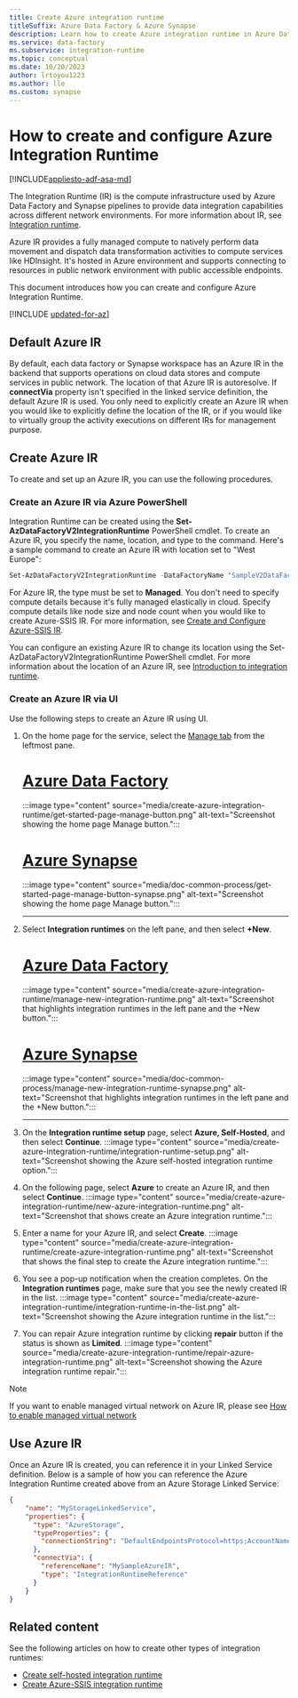 ```yaml
---
title: Create Azure integration runtime
titleSuffix: Azure Data Factory & Azure Synapse
description: Learn how to create Azure integration runtime in Azure Data Factory and Azure Synapse Analytics, which is used to copy data and dispatch transform activities. 
ms.service: data-factory
ms.subservice: integration-runtime
ms.topic: conceptual
ms.date: 10/20/2023
author: lrtoyou1223
ms.author: lle 
ms.custom: synapse
---
```


# How to create and configure Azure Integration Runtime
[!INCLUDE[appliesto-adf-asa-md](includes/appliesto-adf-asa-md.md)]

The Integration Runtime (IR) is the compute infrastructure used by Azure Data Factory and Synapse pipelines to provide data integration capabilities across different network environments. For more information about IR, see [Integration runtime](concepts-integration-runtime.md).

Azure IR provides a fully managed compute to natively perform data movement and dispatch data transformation activities to compute services like HDInsight. It's hosted in Azure environment and supports connecting to resources in public network environment with public accessible endpoints.

This document introduces how you can create and configure Azure Integration Runtime. 

[!INCLUDE [updated-for-az](../../includes/updated-for-az.md)]

## Default Azure IR
By default, each data factory or Synapse workspace has an Azure IR in the backend that supports  operations on cloud data stores and compute services in public network. The location of that Azure IR is autoresolve. If **connectVia** property isn't specified in the linked service definition, the default Azure IR is used. You only need to explicitly create an Azure IR when you would like to explicitly define the location of the IR, or if you would like to virtually group the activity executions on different IRs for management purpose. 

## Create Azure IR

To create and set up an Azure IR, you can use the following procedures.

### Create an Azure IR via Azure PowerShell
Integration Runtime can be created using the **Set-AzDataFactoryV2IntegrationRuntime** PowerShell cmdlet. To create an Azure IR, you specify the name, location, and type to the command. Here's a sample command to create an Azure IR with location set to "West Europe":

```powershell
Set-AzDataFactoryV2IntegrationRuntime -DataFactoryName "SampleV2DataFactory1" -Name "MySampleAzureIR" -ResourceGroupName "ADFV2SampleRG" -Type Managed -Location "West Europe"
```
For Azure IR, the type must be set to **Managed**. You don't need to specify compute details because it's fully managed elastically in cloud. Specify compute details like node size and node count when you would like to create Azure-SSIS IR. For more information, see [Create and Configure Azure-SSIS IR](create-azure-ssis-integration-runtime.md).

You can configure an existing Azure IR to change its location using the Set-AzDataFactoryV2IntegrationRuntime PowerShell cmdlet. For more information about the location of an Azure IR, see [Introduction to integration runtime](concepts-integration-runtime.md).

### Create an Azure IR via UI
Use the following steps to create an Azure IR using UI.

1. On the home page for the service, select the [Manage tab](./author-management-hub.md) from the leftmost pane.

    # [Azure Data Factory](#tab/data-factory)

    :::image type="content" source="media/create-azure-integration-runtime/get-started-page-manage-button.png" alt-text="Screenshot showing the home page Manage button.":::

    # [Azure Synapse](#tab/synapse-analytics)

    :::image type="content" source="media/doc-common-process/get-started-page-manage-button-synapse.png" alt-text="Screenshot showing the home page Manage button.":::

    ---
       
1. Select **Integration runtimes** on the left pane, and then select **+New**.

    # [Azure Data Factory](#tab/data-factory)
    
    :::image type="content" source="media/create-azure-integration-runtime/manage-new-integration-runtime.png" alt-text="Screenshot that highlights integration runtimes in the left pane and the +New button.":::

    # [Azure Synapse](#tab/synapse-analytics)

    :::image type="content" source="media/doc-common-process/manage-new-integration-runtime-synapse.png" alt-text="Screenshot that highlights integration runtimes in the left pane and the +New button.":::
    
    ---

1. On the **Integration runtime setup** page, select **Azure, Self-Hosted**, and then select **Continue**.
   :::image type="content" source="media/create-azure-integration-runtime/integration-runtime-setup.png" alt-text="Screenshot showing the Azure self-hosted integration runtime option."::: 
1. On the following page, select **Azure** to create an Azure IR, and then select **Continue**.
   :::image type="content" source="media/create-azure-integration-runtime/new-azure-integration-runtime.png" alt-text="Screenshot that shows create an Azure integration runtime.":::
1. Enter a name for your Azure IR, and select **Create**.
   :::image type="content" source="media/create-azure-integration-runtime/create-azure-integration-runtime.png" alt-text="Screenshot that shows the final step to create the Azure integration runtime.":::
1. You see a pop-up notification when the creation completes. On the **Integration runtimes** page, make sure that you see the newly created IR in the list.
   :::image type="content" source="media/create-azure-integration-runtime/integration-runtime-in-the-list.png" alt-text="Screenshot showing the Azure integration runtime in the list.":::
1. You can repair Azure integration runtime by clicking **repair** button if the status is shown as **Limited**.
:::image type="content" source="media/create-azure-integration-runtime/repair-azure-integration-runtime.png" alt-text="Screenshot showing the Azure integration runtime repair.":::

> [!NOTE]
> If you want to enable managed virtual network on Azure IR, please see [How to enable managed virtual network](managed-virtual-network-private-endpoint.md)

## Use Azure IR

Once an Azure IR is created, you can reference it in your Linked Service definition. Below is a sample of how you can reference the Azure Integration Runtime created above from an Azure Storage Linked Service:

```json
{
    "name": "MyStorageLinkedService",
    "properties": {
      "type": "AzureStorage",
      "typeProperties": {
        "connectionString": "DefaultEndpointsProtocol=https;AccountName=myaccountname;AccountKey=..."
      },
      "connectVia": {
        "referenceName": "MySampleAzureIR",
        "type": "IntegrationRuntimeReference"
      }   
    }
}

```

## Related content
See the following articles on how to create other types of integration runtimes:

- [Create self-hosted integration runtime](create-self-hosted-integration-runtime.md)
- [Create Azure-SSIS integration runtime](create-azure-ssis-integration-runtime.md)
